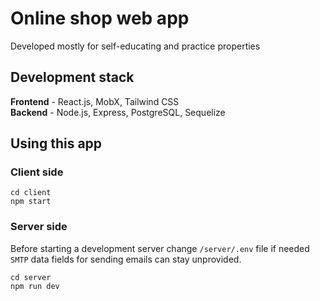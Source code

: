 # Online shop web app
Developed mostly for self-educating and practice properties

## Development stack
**Frontend** - React.js, MobX, Tailwind CSS  
**Backend** - Node.js, Express, PostgreSQL, Sequelize

## Using this app

### Client side
```
cd client
npm start
```
### Server side
Before starting a development server change `/server/.env` file if needed  
`SMTP` data fields for sending emails can stay unprovided.
```
cd server
npm run dev
```


